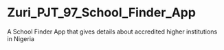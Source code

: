 # Zuri_PJT_97_School_Finder_App
A School Finder App that gives details about accredited higher institutions in Nigeria
